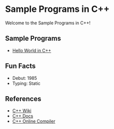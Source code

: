 # Sample Programs in C++

Welcome to the Sample Programs in C++! 

## Sample Programs

- [Hello World in C++](https://therenegadecoder.com/code/hello-world-in-c-plus-plus/)

## Fun Facts

- Debut: 1985
- Typing: Static

## References

- [C++ Wiki](https://en.wikipedia.org/wiki/C%2B%2B)
- [C++ Docs](http://www.cplusplus.com/)
- [C++ Online Compiler](http://cpp.sh/)
